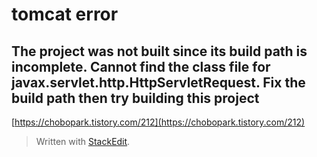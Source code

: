
# tomcat error

## The project was not built since its build path is incomplete. Cannot find the class file for javax.servlet.http.HttpServletRequest. Fix the build path then try building this project
[https://chobopark.tistory.com/212](https://chobopark.tistory.com/212)

> Written with [StackEdit](https://stackedit.io/).
<!--stackedit_data:
eyJoaXN0b3J5IjpbMTcxNjIwNzExMl19
-->